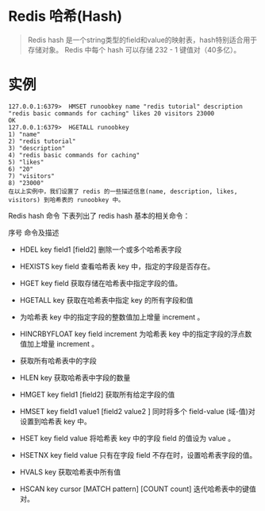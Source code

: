 # Redis 哈希(Hash)
>Redis hash 是一个string类型的field和value的映射表，hash特别适合用于存储对象。
Redis 中每个 hash 可以存储 232 - 1 键值对（40多亿）。

# 实例
```
127.0.0.1:6379>  HMSET runoobkey name "redis tutorial" description "redis basic commands for caching" likes 20 visitors 23000
OK
127.0.0.1:6379>  HGETALL runoobkey
1) "name"
2) "redis tutorial"
3) "description"
4) "redis basic commands for caching"
5) "likes"
6) "20"
7) "visitors"
8) "23000"
在以上实例中，我们设置了 redis 的一些描述信息(name, description, likes, visitors) 到哈希表的 runoobkey 中。
```
Redis hash 命令
下表列出了 redis hash 基本的相关命令：

序号	命令及描述
+	HDEL key field1 [field2] 
删除一个或多个哈希表字段


+	HEXISTS key field 
查看哈希表 key 中，指定的字段是否存在。


+	HGET key field 
获取存储在哈希表中指定字段的值。


+	HGETALL key 
获取在哈希表中指定 key 的所有字段和值


+ 为哈希表 key 中的指定字段的整数值加上增量 increment 。


+	HINCRBYFLOAT key field increment 
为哈希表 key 中的指定字段的浮点数值加上增量 increment 。


+ 获取所有哈希表中的字段


+	HLEN key 
获取哈希表中字段的数量


+	HMGET key field1 [field2] 
获取所有给定字段的值


+	HMSET key field1 value1 [field2 value2 ] 
同时将多个 field-value (域-值)对设置到哈希表 key 中。


+	HSET key field value 
将哈希表 key 中的字段 field 的值设为 value 。


+	HSETNX key field value 
只有在字段 field 不存在时，设置哈希表字段的值。


+	HVALS key 
获取哈希表中所有值

+	HSCAN key cursor [MATCH pattern] [COUNT count] 
迭代哈希表中的键值对。
